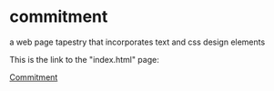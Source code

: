 # commitment
 a web page tapestry that incorporates text and css design elements

 This is the link to the "index.html" page:

 [Commitment](https://creative.colorado.edu/~karu2332/dev/commitment/)
